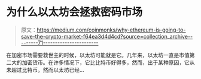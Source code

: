 # 为什么以太坊会拯救密码市场

> 原文：<https://medium.com/coinmonks/why-ethereum-is-going-to-save-the-crypto-market-f64ea3d4d4cd?source=collection_archive---------71----------------------->

在加密市场需要救世主的时候，以太坊可能就是它。几年来，以太坊一直是市值第二大的加密货币。在许多情况下，它比比特币好得多，然而，出于某种原因，它从未超过比特币。然而以太坊已经…